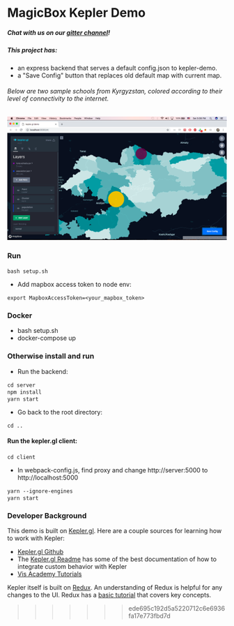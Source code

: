 # MagicBox Kepler Demo

##### Chat with us on our [gitter channel](https://gitter.im/unicef-innovation-dev/Lobby)!


##### This project has:
- an express backend that serves a default config.json to kepler-demo.
- a "Save Config" button that replaces old default map with current map.

###### Below are two sample schools from Kyrgyzstan, colored according to their level of connectivity to the internet.

![screenshot](screenshot.png)

### Run
`bash setup.sh`
- Add mapbox access token to node env:
```
export MapboxAccessToken=<your_mapbox_token>
```
### Docker

- bash setup.sh
- docker-compose up

### Otherwise install and run

- Run the backend:
```
cd server
npm install
yarn start
```
- Go back to the root directory:
```
cd ..
```

#### Run the kepler.gl client:

`cd client`
- In webpack-config.js, find proxy and change http://server:5000 to http://localhost:5000

```
yarn --ignore-engines
yarn start
````

### Developer Background

This demo is built on [Kepler.gl](http://kepler.gl/). Here are a couple sources for learning how to work with Kepler:

* [Kepler.gl Github](https://github.com/uber/kepler.gl)
* The [Kepler.gl Readme](https://github.com/uber/kepler.gl/blob/master/README.md) has some of the best documentation of how to integrate custom behavior with Kepler
* [Vis Academy Tutorials](http://vis.academy/#/kepler.gl/setup)

Kepler itself is built on [Redux](https://redux.js.org/). An understanding of Redux is helpful for any changes to the UI. Redux has a [basic tutorial](https://redux.js.org/basics) that covers key concepts.
>>>>>>> ede695c192d5a5220712c6e6936fa17e773fbd7d
